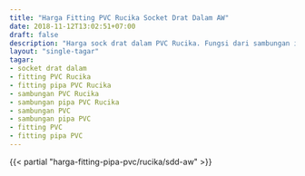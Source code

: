 ```yaml
---
title: "Harga Fitting PVC Rucika Socket Drat Dalam AW"
date: 2018-11-12T13:02:51+07:00
draft: false
description: "Harga sock drat dalam PVC Rucika. Fungsi dari sambungan ini untuk sambungan kran air pada jalur distribusi air bersih."
layout: "single-tagar"
tagar:
- socket drat dalam
- fitting PVC Rucika
- fitting pipa PVC Rucika
- sambungan PVC Rucika
- sambungan pipa PVC Rucika
- sambungan PVC
- sambungan pipa PVC
- fitting PVC
- fitting pipa PVC
---
```


{{< partial "harga-fitting-pipa-pvc/rucika/sdd-aw" >}}
